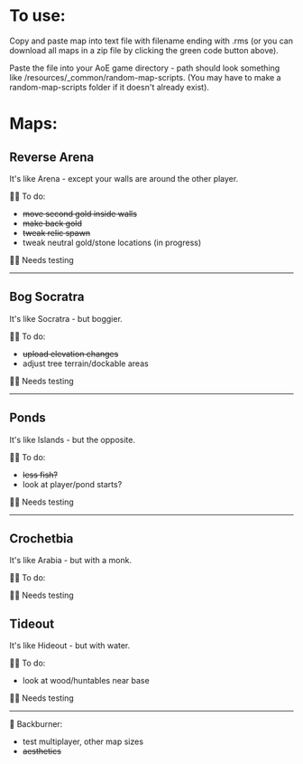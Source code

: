 # To use: 
Copy and paste map into text file with filename ending with .rms (or you can download all maps in a zip file by clicking the green code button above). 

Paste the file into your AoE game directory - path should look something like /resources/_common/random-map-scripts. (You may have to make a random-map-scripts folder if it doesn't already exist). 

# Maps: 

## Reverse Arena
It's like Arena - except your walls are around the other player.

👨‍🔧 To do: 
- ~~move second gold inside walls~~
- ~~make back gold~~
- ~~tweak relic spawn~~
- tweak neutral gold/stone locations (in progress)

👩‍🔬 Needs testing

---

## Bog Socratra
It's like Socratra - but boggier.

👨‍🔧 To do: 
- ~~upload elevation changes~~
- adjust tree terrain/dockable areas

👩‍🔬 Needs testing

----

## Ponds
It's like Islands - but the opposite. 

👨‍🔧 To do: 
- ~~less fish?~~
- look at player/pond starts? 

👩‍🔬 Needs testing

---

## Crochetbia
It's like Arabia - but with a monk. 

👨‍🔧 To do: 

👩‍🔬 Needs testing

## Tideout
It's like Hideout - but with water. 

👨‍🔧 To do: 
- look at wood/huntables near base

👩‍🔬 Needs testing

---

🤷 Backburner:

- test multiplayer, other map sizes
- ~~aesthetics~~
